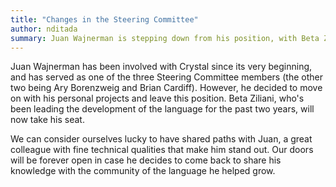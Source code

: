 ```yaml
---
title: "Changes in the Steering Committee"
author: nditada
summary: Juan Wajnerman is stepping down from his position, with Beta Ziliani taking his place.
---
```


Juan Wajnerman has been involved with Crystal since its very beginning, and has served as one of the three Steering Committee members (the other two being Ary Borenzweig and Brian Cardiff). However, he decided to move on with his personal projects and leave this position. Beta Ziliani, who's been leading the development of the language for the past two years, will now take his seat.

We can consider ourselves lucky to have shared paths with Juan, a great colleague with fine technical qualities that make him stand out. Our doors will be forever open in case he decides to come back to share his knowledge with the community of the language he helped grow.
